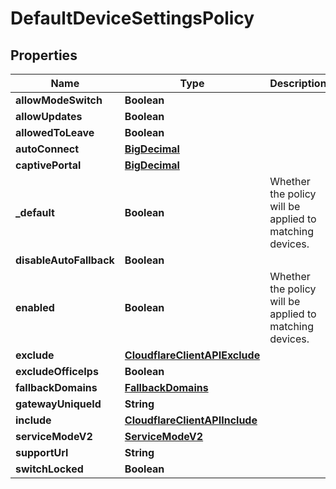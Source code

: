 # DefaultDeviceSettingsPolicy

## Properties
Name | Type | Description | Notes
------------ | ------------- | ------------- | -------------
**allowModeSwitch** | **Boolean** |  |  [optional]
**allowUpdates** | **Boolean** |  |  [optional]
**allowedToLeave** | **Boolean** |  |  [optional]
**autoConnect** | [**BigDecimal**](BigDecimal.md) |  |  [optional]
**captivePortal** | [**BigDecimal**](BigDecimal.md) |  |  [optional]
**_default** | **Boolean** | Whether the policy will be applied to matching devices. |  [optional]
**disableAutoFallback** | **Boolean** |  |  [optional]
**enabled** | **Boolean** | Whether the policy will be applied to matching devices. |  [optional]
**exclude** | [**CloudflareClientAPIExclude**](CloudflareClientAPIExclude.md) |  |  [optional]
**excludeOfficeIps** | **Boolean** |  |  [optional]
**fallbackDomains** | [**FallbackDomains**](FallbackDomains.md) |  |  [optional]
**gatewayUniqueId** | **String** |  |  [optional]
**include** | [**CloudflareClientAPIInclude**](CloudflareClientAPIInclude.md) |  |  [optional]
**serviceModeV2** | [**ServiceModeV2**](ServiceModeV2.md) |  |  [optional]
**supportUrl** | **String** |  |  [optional]
**switchLocked** | **Boolean** |  |  [optional]
